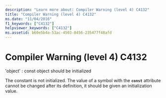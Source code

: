 ```yaml
---
description: "Learn more about: Compiler Warning (level 4) C4132"
title: "Compiler Warning (level 4) C4132"
ms.date: "11/04/2016"
f1_keywords: ["C4132"]
helpviewer_keywords: ["C4132"]
ms.assetid: b60e5b4a-53ac-4503-8456-235477f48afd
---
```

# Compiler Warning (level 4) C4132

'object' : const object should be initialized

The constant is not initialized. The value of a symbol with the **`const`** attribute cannot be changed after its definition, it should be given an initialization value.
